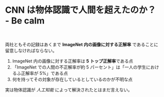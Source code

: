# CNN は物体認識で人間を超えたのか？ - Be calm

<br />

両社ともその記録はあくまで **ImageNet 内の画像に対する正解率** であることに留意しなければならない。

1. ImageNet 内の画像に対する正解率は **5 トップ正解率**である点
2. 「ImageNet での人間の不正解率が約 5 パーセント」は「一人の学生におけるふ正解率が 5%」である点
3. 何を持ってその対象が存在しているとしているのかが不明な点

実は物体認識が _人工知能_ によって解決されたとはまだ言えない。

<!--

1. 人間の場合の記録はないので、比較はできないが1トップ正解率は約82%である。
2. 実はある学生が500枚の画像で自身を訓練し、1500枚のテストデータを識別したそうです。
   - 不正解の理由も
      - 学生は具体的な種を当てなければ行けなかったものやカテゴリ自体を知らなかったというもの
      - コンピュータは画像内の小さな部分や絵・彫刻といったものd
   - であった。
3. 例えば、その画像には犬がいるって判断したとして、それは実は犬とセットで出てくるフリスビーのことかもしれないし、ドッグフードのことかもしれない。それは結果しか見えない以上判断することができないですよね。
   これを解決するためにセグメンテーションといって、認識した対象物を四角の枠で囲って予測するといった課題なども出されている
-->

